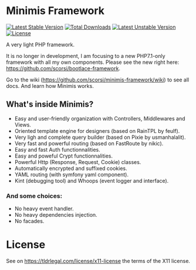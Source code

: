 # Minimis Framework

[![Latest Stable Version](https://poser.pugx.org/scorsi/minimis/v/stable)](https://packagist.org/packages/scorsi/minimis)
[![Total Downloads](https://poser.pugx.org/scorsi/minimis/downloads)](https://packagist.org/packages/scorsi/minimis)
[![Latest Unstable Version](https://poser.pugx.org/scorsi/minimis/v/unstable)](https://packagist.org/packages/scorsi/minimis)
[![License](https://poser.pugx.org/scorsi/minimis/license)](https://packagist.org/packages/scorsi/minimis)

A very light PHP framework.

It is no longer in development, I am focusing to a new PHP7.1-only framework with all my own components. Please see the new right here: https://github.com/scorsi/bootlace-framework.

Go to the wiki (https://github.com/scorsi/minimis-framework/wiki) to see all docs. And learn how Minimis works.

## What's inside Minimis?
- Easy and user-friendly organization with Controllers, Middlewares and Views.
- Oriented template engine for designers (based on RainTPL by feulf).
- Very ligh and complete query builder (based on Pixie by usmanhalalit).
- Very fast and powerful routing (based on FastRoute by nikic).
- Easy and fast Auth functionnalities.
- Easy and poweful Crypt functionnalities.
- Powerful Http (Response, Request, Cookie) classes.
- Automatically encrypted and suffixed cookies.
- YAML routing (with symfony yaml component).
- Kint (debugging tool) and Whoops (event logger and interface).

### And some choices:
- No heavy event handler.
- No heavy dependencies injection.
- No facades.

# License

See on https://tldrlegal.com/license/x11-license the terms of the X11 license.
